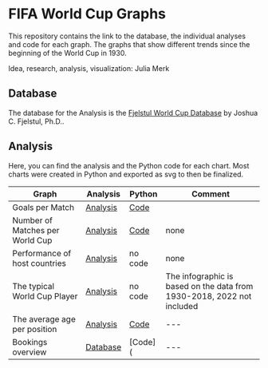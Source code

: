 # FIFA World Cup Graphs

This repository contains the link to the database, the individual analyses and code for each graph. The graphs that show different trends since the beginning of the World Cup in 1930.

Idea, research, analysis, visualization: Julia Merk

## Database

The database for the Analysis is the [Fjelstul World Cup Database](https://github.com/jfjelstul/worldcup) by Joshua C. Fjelstul, Ph.D.. 

## Analysis

Here, you can find the analysis and the Python code for each chart. Most charts were created in Python and exported as svg to then be finalized.

| **Graph** | **Analysis** | **Python** | **Comment**|
| --- | --- | --- | --- |
| Goals per Match|  [Analysis](https://github.com/dw-data/fifa-world-cup-graphs/blob/a16580df08be3322a1eb637f70076c5561f7c87e/Goals%20per%20Match.xlsx)| [Code](https://github.com/dw-data/fifa-world-cup-graphs/blob/b7adf5a39380e1a8d9a4c1b3e3150821ebbee30b/Goals%20per%20Match.ipynb)|
| Number of Matches per World Cup | [Analysis](https://github.com/dw-data/fifa-world-cup-graphs/blob/48a07bda58d80e9462b36f07170c67ee5cd1dde0/Matches%20per%20World%20Cup.xlsx) |[Code](https://github.com/dw-data/fifa-world-cup-graphs/blob/b7adf5a39380e1a8d9a4c1b3e3150821ebbee30b/Amount%20of%20Matches%20per%20World%20Cup.ipynb)| none |
| Performance of host countries | [Analysis](https://github.com/dw-data/fifa-world-cup-graphs/blob/48a07bda58d80e9462b36f07170c67ee5cd1dde0/Host%20country%20performance%20(1).xlsx) |no code | none |
| The typical World Cup Player | [Analysis](https://github.com/dw-data/fifa-world-cup-graphs/blob/2b5288d4ae987e6c77870f0603dafd85b33b23f2/The%20typical%20World%20Cup%20player.xlsx) |no code | The infographic is based on the data from 1930-2018, 2022 not included |
| The average age per position | [Analysis](https://github.com/dw-data/fifa-world-cup-graphs/blob/b2cdc4f305214dcff1f0255c59300800a29b31ed/Age%20structure.xlsx) |[Code](https://github.com/dw-data/fifa-world-cup-graphs/blob/b2cdc4f305214dcff1f0255c59300800a29b31ed/Age%20Structure.ipynb)|--- |
| Bookings overview | [Database](https://github.com/dw-data/fifa-world-cup-graphs/blob/8cd72b9234580368aa572994b8638d032cca7c10/Bookings.xlsx) |[Code]( | ---|


